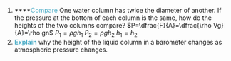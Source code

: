 1. ****<font color="#4bacc6">Compare</font> One water column has twice the diameter of another. If the pressure at the bottom of each column is the same, how do the heights of the two columns compare?
$P=\dfrac{F}{A}=\dfrac{\rho Vg}{A}=\rho gn$
$P_1=\rho g h_{1}$ 
$P_2=\rho g h_{2}$
$h_1=h_2$
2. **<font color="#4bacc6">Explain</font>** why the height of the liquid column in a barometer changes as atmospheric pressure changes.
